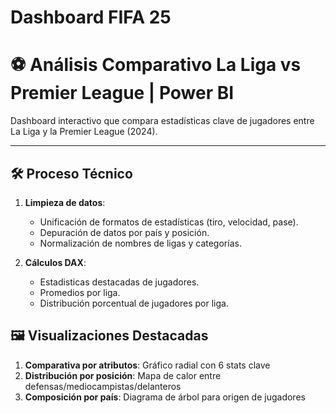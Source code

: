 # Dashboard FIFA 25
# ⚽ Análisis Comparativo La Liga vs Premier League | Power BI

Dashboard interactivo que compara estadísticas clave de jugadores entre La Liga y la Premier League (2024).

---

## 🛠️ Proceso Técnico
1. **Limpieza de datos**:
   - Unificación de formatos de estadísticas (tiro, velocidad, pase).
   - Depuración de datos por país y posición.
   - Normalización de nombres de ligas y categorías.

2. **Cálculos DAX**:
   - Estadisticas destacadas de jugadores.
   - Promedios por liga.
   - Distribución porcentual de jugadores por liga.

## 🖼️ Visualizaciones Destacadas
1. **Comparativa por atributos**: Gráfico radial con 6 stats clave
2. **Distribución por posición**: Mapa de calor entre defensas/mediocampistas/delanteros
3. **Composición por país**: Diagrama de árbol para origen de jugadores

